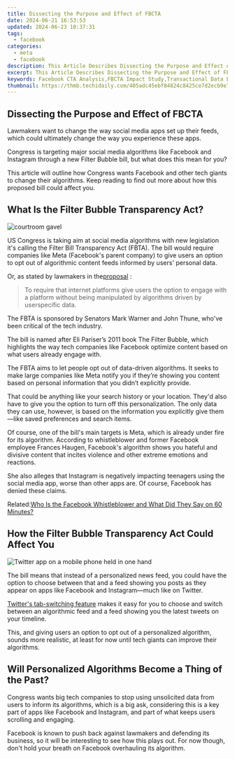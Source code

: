 ```yaml
---
title: Dissecting the Purpose and Effect of FBCTA
date: 2024-06-21 16:53:53
updated: 2024-06-23 10:37:31
tags:
  - facebook
categories:
  - meta
  - facebook
description: This Article Describes Dissecting the Purpose and Effect of FBCTA
excerpt: This Article Describes Dissecting the Purpose and Effect of FBCTA
keywords: Facebook CTA Analysis,FBCTA Impact Study,Transactional Data Evaluation,Advertising Strategy Outcomes,Consumer Behavior Insights,Effective Marketing Tactics,Social Media Conversion Analysis
thumbnail: https://thmb.techidaily.com/405adc45ebf84824c8425ce7d2ecb9e77863385d350fb3dba3386c181908ce4e.jpg
---
```


## Dissecting the Purpose and Effect of FBCTA

 Lawmakers want to change the way social media apps set up their feeds, which could ultimately change the way you experience these apps.

 Congress is targeting major social media algorithms like Facebook and Instagram through a new Filter Bubble bill, but what does this mean for you?

 This article will outline how Congress wants Facebook and other tech giants to change their algorithms. Keep reading to find out more about how this proposed bill could affect you.

## What Is the Filter Bubble Transparency Act?

![courtroom gavel](https://static1.makeuseofimages.com/wordpress/wp-content/uploads/2021/03/courtroom-gavel-judge.jpg)

 US Congress is taking aim at social media algorithms with new legislation it's calling the Filter Bill Transparency Act (FBTA). The bill would require companies like Meta (Facebook's parent company) to give users an option to opt out of algorithmic content feeds informed by users' personal data.

 Or, as stated by lawmakers in the[proposal](https://s3.documentcloud.org/documents/21100363/buck%5F030%5Fxml-filter-bubble.pdf) :

> To require that internet platforms give users the option to engage with a platform without being manipulated by algorithms driven by userspecific data.

 The FBTA is sponsored by Senators Mark Warner and John Thune, who've been critical of the tech industry.

 The bill is named after Eli Pariser’s 2011 book The Filter Bubble, which highlights the way tech companies like Facebook optimize content based on what users already engage with.

 The FBTA aims to let people opt out of data-driven algorithms. It seeks to make large companies like Meta notify you if they’re showing you content based on personal information that you didn’t explicitly provide.

 That could be anything like your search history or your location. They'd also have to give you the option to turn off this personalization. The only data they can use, however, is based on the information you explicitly give them—like saved preferences and search items.

 Of course, one of the bill's main targets is Meta, which is already under fire for its algorithm. According to whistleblower and former Facebook employee Frances Haugen, Facebook's algorithm shows you hateful and divisive content that incites violence and other extreme emotions and reactions.

 She also alleges that Instagram is negatively impacting teenagers using the social media app, worse than other apps are. Of course, Facebook has denied these claims.

 Related:[Who Is the Facebook Whistleblower and What Did They Say on 60 Minutes?](https://www.makeuseof.com/who-is-facebook-whistleblower-60-minutes-interview-claims/)

## How the Filter Bubble Transparency Act Could Affect You

![Twitter app on a mobile phone held in one hand](https://static1.makeuseofimages.com/wordpress/wp-content/uploads/2021/11/twitter-app.jpg)

 The bill means that instead of a personalized news feed, you could have the option to choose between that and a feed showing you posts as they appear on apps like Facebook and Instagram—much like on Twitter.

[Twitter's tab-switching feature](https://www.makeuseof.com/twitter-switch-between-top-and-latest-tweets/) makes it easy for you to choose and switch between an algorithmic feed and a feed showing you the latest tweets on your timeline.

 This, and giving users an option to opt out of a personalized algorithm, sounds more realistic, at least for now until tech giants can improve their algorithms.

## Will Personalized Algorithms Become a Thing of the Past?

 Congress wants big tech companies to stop using unsolicited data from users to inform its algorithms, which is a big ask, considering this is a key part of apps like Facebook and Instagram, and part of what keeps users scrolling and engaging.

 Facebook is known to push back against lawmakers and defending its business, so it will be interesting to see how this plays out. For now though, don't hold your breath on Facebook overhauling its algorithm.


<ins class="adsbygoogle"
     style="display:block"
     data-ad-format="autorelaxed"
     data-ad-client="ca-pub-7571918770474297"
     data-ad-slot="1223367746"></ins>



<ins class="adsbygoogle"
     style="display:block"
     data-ad-client="ca-pub-7571918770474297"
     data-ad-slot="8358498916"
     data-ad-format="auto"
     data-full-width-responsive="true"></ins>
